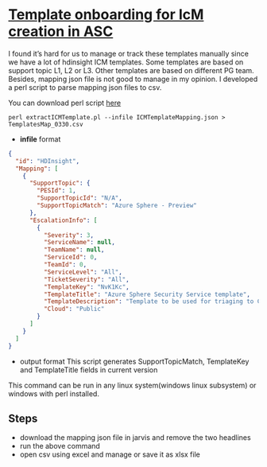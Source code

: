 # [Template onboarding for IcM creation in ASC](https://azuresupportcenterdocs.azurewebsites.net/developers/asc/icm-integration.html)



I found it’s hard for us to manage or track these templates manually since we have a lot of hdinsight ICM templates. Some templates are based on support topic L1, L2 or L3. Other templates are based on different PG team. Besides, mapping json file is not good to manage in my opinion. I developed a perl script to parse mapping json files to csv. 

You can download perl script [here](https://microsoft-my.sharepoint.com/:u:/p/linjzhu/EUNKRqup1TpPvTG2PyDtuH0BaonbSPI6d_BjmeX9KYIMiA?e=hlDRls)

```
perl extractICMTemplate.pl --infile ICMTemplateMapping.json > TemplatesMap_0330.csv
```

- **infile** format
```json
{
  "id": "HDInsight",
  "Mapping": [
    {
      "SupportTopic": {
        "PESId": 1,
        "SupportTopicId": "N/A",
        "SupportTopicMatch": "Azure Sphere - Preview"
      },
      "EscalationInfo": [
        {
          "Severity": 3,
          "ServiceName": null,
          "TeamName": null,
          "ServiceId": 0,
          "TeamId": 0,
          "ServiceLevel": "All",
          "TicketSeverity": "All",
          "TemplateKey": "NvK1Kc",
          "TemplateTitle": "Azure Sphere Security Service template",
          "TemplateDescription": "Template to be used for triaging to CSS folks in azure sphere security service group",
          "Cloud": "Public"
        }
      ]
    }
  ]
}
```
- output format
This script generates SupportTopicMatch, TemplateKey and TemplateTitle fields in current version

This command can be run in any linux system(windows linux subsystem) or windows with perl installed.

## Steps
- download the mapping json file in jarvis and remove the two headlines
- run the above command
- open csv using excel and manage or save it as xlsx file